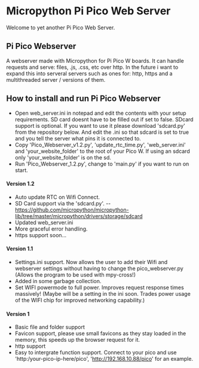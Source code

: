 # Micropython Pi Pico Web Server
Welcome to yet another Pi Pico Web Server.
</br>
## Pi Pico Webserver
A webserver made with Micropython for Pi Pico W boards. It can handle requests and serve: files, .js, .css, etc over http. In the future i want to expand this into serveral servers such as ones for: http, https and a multithreaded server / versions of them.
## How to install and run Pi Pico Webserver
- Open web_server.ini in notepad and edit the contents with your setup requirements. SD card doesnt have to be filled out if set to false. SDcard support is optional. If you want to use it please download 'sdcard.py' from the repository below. And edit the .ini so that sdcard is set to true and you tell the server what pins it is connected to.
-  Copy 'Pico_Webserver_v1.2.py', 'update_rtc_time.py', 'web_server.ini' and 'your_website_folder' to the root of your Pico W. If using an sdcard only 'your_website_folder' is on the sd.
-  Run 'Pico_Webserver_1.2.py', change to 'main.py' if you want to run on start.
#### Version 1.2
 - Auto update RTC on Wifi Connect.
 - SD Card support via the 'sdcard.py'. -- https://github.com/micropython/micropython-lib/tree/master/micropython/drivers/storage/sdcard
 - Updated web_server.ini
 - More graceful error handling.
 - https support soon...
#### Version 1.1
 - Settings.ini support. Now allows the user to add their Wifi and webserver settings without having to change the pico_webserver.py (Allows the program to be used with mpy-cross!)
 - Added in some garbage collection.
 - Set WIFI powermode to full power. Improves request response times massively! (Maybe will be a setting in the ini soon. Trades power usage of the WIFI chip for improved networking capability.)
#### Version 1
 - Basic file and folder support
 - Favicon support, please use small favicons as they stay loaded in the memory, this speeds up  the browser request for it.
 - http support
 - Easy to intergrate function support. Connect to your pico and use 'http:/your-pico-ip-here/pico', 'http://192.168.10.88/pico' for an example.
